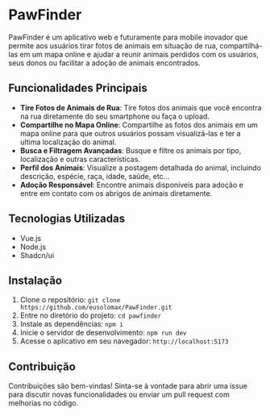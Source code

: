 # PawFinder

PawFinder é um aplicativo web e futuramente para mobile inovador que permite aos usuários tirar fotos de animais em situação de rua, compartilhá-las em um mapa online e ajudar a reunir animais perdidos com os usuários, seus donos ou facilitar a adoção de animais encontrados.

## Funcionalidades Principais

- **Tire Fotos de Animais de Rua**: Tire fotos dos animais que você encontra na rua diretamente do seu smartphone ou faça o upload.
- **Compartilhe no Mapa Online**: Compartilhe as fotos dos animais em um mapa online para que outros usuários possam visualizá-las e ter a ultima localização do animal.
- **Busca e Filtragem Avançadas**: Busque e filtre os animais por tipo, localização e outras características.
- **Perfil dos Animais**: Visualize a postagem detalhada do animal, incluindo descrição, espécie, raça, idade, saúde, etc...
- **Adoção Responsável**: Encontre animais disponíveis para adoção e entre em contato com os abrigos de animais diretamente.

## Tecnologias Utilizadas

- Vue.js
- Node.js
- Shadcn/ui

## Instalação

1. Clone o repositório: `git clone https://github.com/eusolomax/PawFinder.git`
2. Entre no diretório do projeto: `cd pawfinder`
3. Instale as dependências: `npm i`
4. Inicie o servidor de desenvolvimento: `npm run dev`
5. Acesse o aplicativo em seu navegador: `http://localhost:5173`

## Contribuição

Contribuições são bem-vindas! Sinta-se à vontade para abrir uma issue para discutir novas funcionalidades ou enviar um pull request com melhorias no código.
